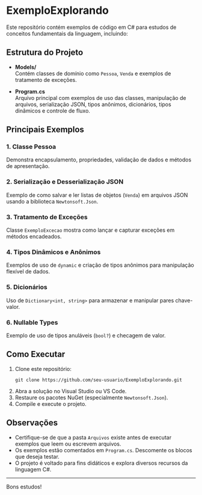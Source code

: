 # ExemploExplorando

Este repositório contém exemplos de código em C# para estudos de conceitos fundamentais da linguagem, incluindo:

## Estrutura do Projeto

- **Models/**  
  Contém classes de domínio como `Pessoa`, `Venda` e exemplos de tratamento de exceções.

- **Program.cs**  
  Arquivo principal com exemplos de uso das classes, manipulação de arquivos, serialização JSON, tipos anônimos, dicionários, tipos dinâmicos e controle de fluxo.

## Principais Exemplos

### 1. Classe Pessoa
Demonstra encapsulamento, propriedades, validação de dados e métodos de apresentação.

### 2. Serialização e Desserialização JSON
Exemplo de como salvar e ler listas de objetos (`Venda`) em arquivos JSON usando a biblioteca `Newtonsoft.Json`.

### 3. Tratamento de Exceções
Classe `ExemploExcecao` mostra como lançar e capturar exceções em métodos encadeados.

### 4. Tipos Dinâmicos e Anônimos
Exemplos de uso de `dynamic` e criação de tipos anônimos para manipulação flexível de dados.

### 5. Dicionários
Uso de `Dictionary<int, string>` para armazenar e manipular pares chave-valor.

### 6. Nullable Types
Exemplo de uso de tipos anuláveis (`bool?`) e checagem de valor.

## Como Executar

1. Clone este repositório:
   ```
   git clone https://github.com/seu-usuario/ExemploExplorando.git
   ```
2. Abra a solução no Visual Studio ou VS Code.
3. Restaure os pacotes NuGet (especialmente `Newtonsoft.Json`).
4. Compile e execute o projeto.

## Observações

- Certifique-se de que a pasta `Arquivos` existe antes de executar exemplos que leem ou escrevem arquivos.
- Os exemplos estão comentados em `Program.cs`. Descomente os blocos que deseja testar.
- O projeto é voltado para fins didáticos e explora diversos recursos da linguagem C#.

---

Bons estudos!
